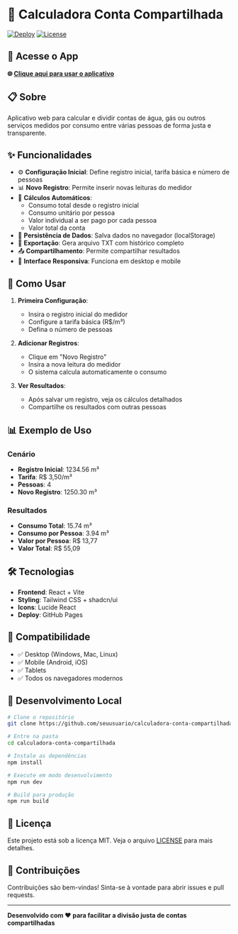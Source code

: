 # 🧮 Calculadora Conta Compartilhada

[![Deploy](https://img.shields.io/badge/Deploy-GitHub%20Pages-brightgreen)](https://seuusuario.github.io/calculadora-conta-compartilhada)
[![License](https://img.shields.io/badge/License-MIT-blue.svg)](LICENSE)

## 📱 Acesse o App

**🌐 [Clique aqui para usar o aplicativo](https://seuusuario.github.io/calculadora-conta-compartilhada)**

## 📋 Sobre

Aplicativo web para calcular e dividir contas de água, gás ou outros serviços medidos por consumo entre várias pessoas de forma justa e transparente.

## ✨ Funcionalidades

- ⚙️ **Configuração Inicial**: Define registro inicial, tarifa básica e número de pessoas
- 📊 **Novo Registro**: Permite inserir novas leituras do medidor
- 🧮 **Cálculos Automáticos**:
  - Consumo total desde o registro inicial
  - Consumo unitário por pessoa
  - Valor individual a ser pago por cada pessoa
  - Valor total da conta
- 💾 **Persistência de Dados**: Salva dados no navegador (localStorage)
- 📄 **Exportação**: Gera arquivo TXT com histórico completo
- 📤 **Compartilhamento**: Permite compartilhar resultados
- 📱 **Interface Responsiva**: Funciona em desktop e mobile

## 🚀 Como Usar

1. **Primeira Configuração**:
   - Insira o registro inicial do medidor
   - Configure a tarifa básica (R$/m³)
   - Defina o número de pessoas

2. **Adicionar Registros**:
   - Clique em "Novo Registro"
   - Insira a nova leitura do medidor
   - O sistema calcula automaticamente o consumo

3. **Ver Resultados**:
   - Após salvar um registro, veja os cálculos detalhados
   - Compartilhe os resultados com outras pessoas

## 📊 Exemplo de Uso

### Cenário
- **Registro Inicial**: 1234.56 m³
- **Tarifa**: R$ 3,50/m³
- **Pessoas**: 4
- **Novo Registro**: 1250.30 m³

### Resultados
- **Consumo Total**: 15.74 m³
- **Consumo por Pessoa**: 3.94 m³
- **Valor por Pessoa**: R$ 13,77
- **Valor Total**: R$ 55,09

## 🛠️ Tecnologias

- **Frontend**: React + Vite
- **Styling**: Tailwind CSS + shadcn/ui
- **Icons**: Lucide React
- **Deploy**: GitHub Pages

## 📱 Compatibilidade

- ✅ Desktop (Windows, Mac, Linux)
- ✅ Mobile (Android, iOS)
- ✅ Tablets
- ✅ Todos os navegadores modernos

## 🔧 Desenvolvimento Local

```bash
# Clone o repositório
git clone https://github.com/seuusuario/calculadora-conta-compartilhada.git

# Entre na pasta
cd calculadora-conta-compartilhada

# Instale as dependências
npm install

# Execute em modo desenvolvimento
npm run dev

# Build para produção
npm run build
```

## 📄 Licença

Este projeto está sob a licença MIT. Veja o arquivo [LICENSE](LICENSE) para mais detalhes.

## 🤝 Contribuições

Contribuições são bem-vindas! Sinta-se à vontade para abrir issues e pull requests.

---

**Desenvolvido com ❤️ para facilitar a divisão justa de contas compartilhadas**

